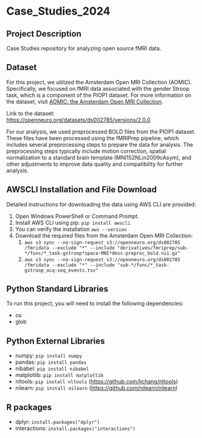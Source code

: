 # Case_Studies_2024

## Project Description
Case Studies repository for analyzing open source fMRI data.

## Dataset 
For this project, we utilized the Amsterdam Open MRI Collection (AOMIC). Specifically, we focused on fMRI data associated with the gender Stroop task, which is a component of the PIOP1 dataset. For more information on the dataset, visit [AOMIC: the Amsterdam Open MRI Collection](https://nilab-uva.github.io/AOMIC.github.io/).

Link to the dataset: https://openneuro.org/datasets/ds002785/versions/2.0.0

For our analysis, we used preprocessed BOLD files from the PIOP1 dataset. These files have been processed using the fMRIPrep pipeline, which includes several preprocessing steps to prepare the data for analysis. The preprocessing steps typically include motion correction, spatial normalization to a standard brain template (MNI152NLin2009cAsym), and other adjustments to improve data quality and compatibility for further analysis.

## AWSCLI Installation and File Download 
Detailed instructions for downloading the data using AWS CLI are provided:
1. Open Windows PowerShell or Command Prompt.
2. Install AWS CLI using pip: `pip install awscli`
3. You can verify the installation `aws --version`
4. Download the required files from the Amsterdam Open MRI Collection:
     1. `aws s3 sync --no-sign-request s3://openneuro.org/ds002785 /fmridata --exclude "*" --include "derivatives/fmriprep/sub-*/func/*_task-gstroop*space-MNI*desc-preproc_bold.nii.gz"`
     2. `aws s3 sync --no-sign-request s3://openneuro.org/ds002785 /fmridata --exclude "*" --include "sub-*/func/*_task-gstroop_acq-seq_events.tsv"
`
## Python Standard Libraries
To run this project, you will need to install the following dependencies:
- os
- glob

## Python External Libraries
- numpy: `pip install numpy`
- pandas: `pip install pandas`
- nibabel: `pip install nibabel`
- matplotlib: `pip install matplotlib`
- nltools: `pip install nltools` (https://github.com/ljchang/nltools)
- nilearn: `pip install nilearn` (https://github.com/nilearn/nilearn)

## R packages
- dplyr: `install.packages("dplyr")`
- interactions: `install.packages("interactions")`
